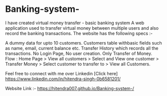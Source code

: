 # Banking-system-
I have created virtual money transfer - basic banking system A web application used to transfer virtual money between multiple users and also record the banking transactions. The website has the following specs :-

A dummy data for upto 10 customers.
Customers table withbasic fields such as name, email, current balance etc.
Transfer History which records all the transactions.
No Login Page, No user creation. Only Transfer of Money. Flow : Home Page > View all customers > Select and View one customer > Transfer Money > Select customer to transfer to > View all Customers.

Feel free to connect with me over Linkedin [Click here] https://www.linkedin.com/in/hitendra-singh-0b6581201/

Website Link :- https://hitendra007.github.io/Banking-system-/
